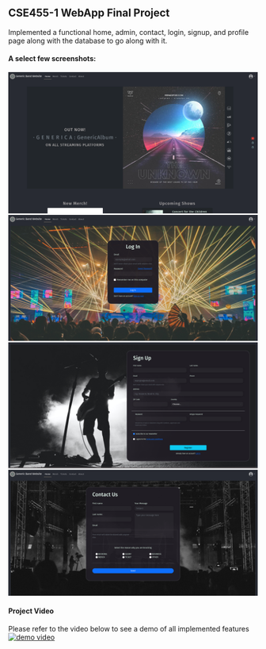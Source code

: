 ## CSE455-1 WebApp Final Project
Implemented a functional home, admin, contact, login, signup, and profile page along with the database to go along with it.

#### A select few screenshots:
![home](https://github.com/treeDweller98/Website-For-A-Band/blob/master/demos%20and%20screenshots/home-1.png?raw=true)
![login](https://github.com/treeDweller98/Website-For-A-Band/blob/master/demos%20and%20screenshots/login.png?raw=true)
![signup](https://github.com/treeDweller98/Website-For-A-Band/blob/master/demos%20and%20screenshots/signup.png?raw=true)
![contact](https://github.com/treeDweller98/Website-For-A-Band/blob/master/demos%20and%20screenshots/contact-us.png?raw=true)

#### Project Video
Please refer to the video below to see a demo of all implemented features
[![demo video](https://img.youtube.com/vi/zyG38ALUM24/0.jpg)](https://youtu.be/zyG38ALUM24)
